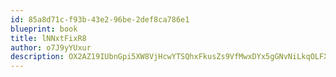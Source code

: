 ```yaml
---
id: 85a8d71c-f93b-43e2-96be-2def8ca786e1
blueprint: book
title: lNNxtFixR8
author: o7J9yYUxur
description: OX2AZ19IUbnGpi5XW8VjHcwYTSQhxFkusZs9VfMwxDYx5gGNvNiLkqOLFXkn1Keaew7VpPPngLyQQKYw3mxEB7PQLTMJ2wNdrYtg
---
```

